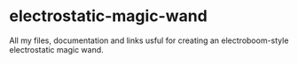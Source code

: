 # electrostatic-magic-wand
All my files, documentation and links usful for creating an electroboom-style electrostatic magic wand.
